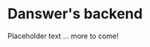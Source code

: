 <!-- DANSWER_METADATA={"link": "https://github.com/danswer-ai/danswer/blob/main/CONTRIBUTING.md"} -->

# Danswer's backend
Placeholder text ... more to come!